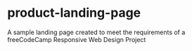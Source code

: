 # product-landing-page
A sample landing page created to meet the requirements of a freeCodeCamp Responsive Web Design Project
